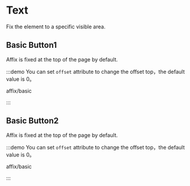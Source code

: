 # Text

Fix the element to a specific visible area.

## Basic Button1

Affix is fixed at the top of the page by default.

:::demo You can set `offset` attribute to change the offset top，the default value is 0。

affix/basic

:::

## Basic Button2

Affix is fixed at the top of the page by default.

:::demo You can set `offset` attribute to change the offset top，the default value is 0。

affix/basic

:::
